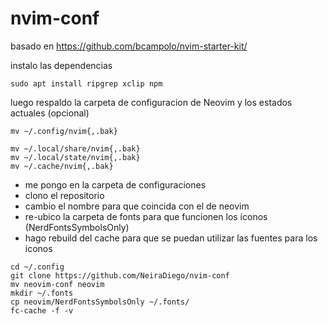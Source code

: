 # nvim-conf
basado en https://github.com/bcampolo/nvim-starter-kit/

instalo las dependencias 
```
sudo apt install ripgrep xclip npm
```

luego respaldo la carpeta de configuracion de Neovim y los estados actuales (opcional)
```
mv ~/.config/nvim{,.bak}

mv ~/.local/share/nvim{,.bak}
mv ~/.local/state/nvim{,.bak}
mv ~/.cache/nvim{,.bak}
```

- me pongo en la carpeta de configuraciones
- clono el repositorio
- cambio el nombre para que coincida con el de neovim
- re-ubico la carpeta de fonts para que funcionen los íconos (NerdFontsSymbolsOnly)
- hago rebuild del cache para que se puedan utilizar las fuentes para los iconos
```
cd ~/.config
git clone https://github.com/NeiraDiego/nvim-conf
mv neovim-conf neovim
mkdir ~/.fonts
cp neovim/NerdFontsSymbolsOnly ~/.fonts/
fc-cache -f -v
```
